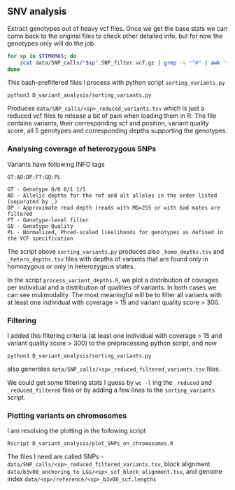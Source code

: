 ## SNV analysis

Extract genotypes out of heavy vcf files. Once we get the base stats we can come back to the original files to check other detailed info, but for now the genotypes only will do the job.

```bash
for sp in $TIMEMAS; do
    zcat data/SNP_calls/"$sp".SNP_filter.vcf.gz | grep -v "^#" | awk '{ if ($7 == "PASS"){ print $0 } }' |  cut -f 1,2,6,10,11,12,13,14 > data/SNP_calls/"$sp".SNP_filter_passed.tsv
done
```

This bash-prefiltered files I process with python script `sorting_variants.py`

```
python3 D_variant_analysis/sorting_variants.py
```

Produces `data/SNP_calls/<sp>_reduced_variants.tsv` which is just a reduced vcf files to release a bit of pain when loading them in R. The file contains variants, their corresponding scf and position, variant quality score, all 5 genotypes and corresponding depths supporting the genotypes.

### Analysing coverage of heterozygous SNPs

Variants have following INFO tags

```
GT:AD:DP:FT:GQ:PL

GT - Genotype 0/0 0/1 1/1
AD - Allelic depths for the ref and alt alleles in the order listed (separated by ,)
DP - Approximate read depth (reads with MQ=255 or with bad mates are filtered
FT - Genotype-level filter
GQ - Genotype Quality
PL - Normalized, Phred-scaled likelihoods for genotypes as defined in the VCF specification
```

The script above `sorting_variants.py` produces also `_homo_depths.tsv` and `_hetero_depths.tsv` files with depths of variants that are found only in homozygous or only in heterozygous states.

In the script `process_variant_depths.R`, we plot a distribution of covrages per individual and a distribution of qualities of variants. In both cases we can see mulimodality. The most meaningful will be to filter all variants with at least one individual with coverage > 15 and variant quality score > 300.

### Filtering

I added this filtering criteria (at least one individual with coverage > 15 and variant quality score > 300) to the preprocessing python script, and now

```
python3 D_variant_analysis/sorting_variants.py
```

also generates `data/SNP_calls/<sp>_reduced_filtered_variants.tsv` files.

We could get some filtering stats I guess by `wc -l` ing the `_reduced` and `_reduced_filtered` files or by adding a few lines to the `sorting_variants` script.

### Plotting variants on chromosomes

I am resolving the plotting in the following script

```
Rscript D_variant_analysis/plot_SNPs_on_chromosomes.R
```

The files I need are called SNPs - `data/SNP_calls/<sp>_reduced_filtered_variants.tsv`, block alignment `data/b3v08_anchoring_to_LGs/<sp>_scf_block_alignment.tsv`, and genome index `data/<sp>/reference/<sp>_b3v08_scf.lengths`

